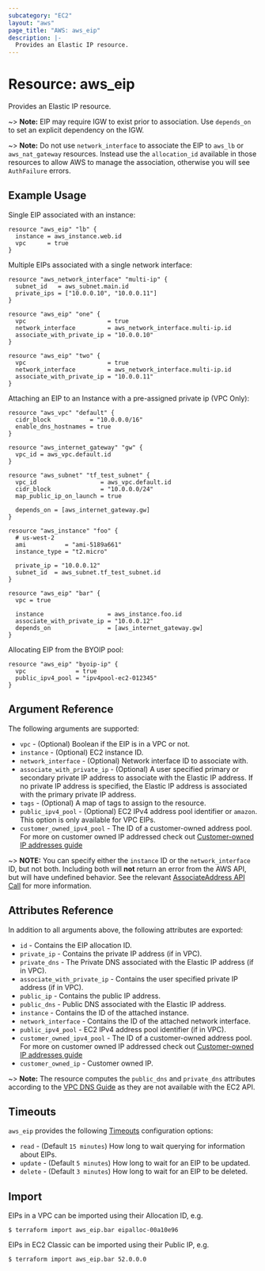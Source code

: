 ```yaml
---
subcategory: "EC2"
layout: "aws"
page_title: "AWS: aws_eip"
description: |-
  Provides an Elastic IP resource.
---
```


# Resource: aws_eip

Provides an Elastic IP resource.

~> **Note:** EIP may require IGW to exist prior to association. Use `depends_on` to set an explicit dependency on the IGW.

~> **Note:** Do not use `network_interface` to associate the EIP to `aws_lb` or `aws_nat_gateway` resources. Instead use the `allocation_id` available in those resources to allow AWS to manage the association, otherwise you will see `AuthFailure` errors.

## Example Usage

Single EIP associated with an instance:

```hcl
resource "aws_eip" "lb" {
  instance = aws_instance.web.id
  vpc      = true
}
```

Multiple EIPs associated with a single network interface:

```hcl
resource "aws_network_interface" "multi-ip" {
  subnet_id   = aws_subnet.main.id
  private_ips = ["10.0.0.10", "10.0.0.11"]
}

resource "aws_eip" "one" {
  vpc                       = true
  network_interface         = aws_network_interface.multi-ip.id
  associate_with_private_ip = "10.0.0.10"
}

resource "aws_eip" "two" {
  vpc                       = true
  network_interface         = aws_network_interface.multi-ip.id
  associate_with_private_ip = "10.0.0.11"
}
```

Attaching an EIP to an Instance with a pre-assigned private ip (VPC Only):

```hcl
resource "aws_vpc" "default" {
  cidr_block           = "10.0.0.0/16"
  enable_dns_hostnames = true
}

resource "aws_internet_gateway" "gw" {
  vpc_id = aws_vpc.default.id
}

resource "aws_subnet" "tf_test_subnet" {
  vpc_id                  = aws_vpc.default.id
  cidr_block              = "10.0.0.0/24"
  map_public_ip_on_launch = true

  depends_on = [aws_internet_gateway.gw]
}

resource "aws_instance" "foo" {
  # us-west-2
  ami           = "ami-5189a661"
  instance_type = "t2.micro"

  private_ip = "10.0.0.12"
  subnet_id  = aws_subnet.tf_test_subnet.id
}

resource "aws_eip" "bar" {
  vpc = true

  instance                  = aws_instance.foo.id
  associate_with_private_ip = "10.0.0.12"
  depends_on                = [aws_internet_gateway.gw]
}
```

Allocating EIP from the BYOIP pool:

```hcl
resource "aws_eip" "byoip-ip" {
  vpc              = true
  public_ipv4_pool = "ipv4pool-ec2-012345"
}
```

## Argument Reference

The following arguments are supported:

* `vpc` - (Optional) Boolean if the EIP is in a VPC or not.
* `instance` - (Optional) EC2 instance ID.
* `network_interface` - (Optional) Network interface ID to associate with.
* `associate_with_private_ip` - (Optional) A user specified primary or secondary private IP address to
  associate with the Elastic IP address. If no private IP address is specified,
  the Elastic IP address is associated with the primary private IP address.
* `tags` - (Optional) A map of tags to assign to the resource.
* `public_ipv4_pool` - (Optional) EC2 IPv4 address pool identifier or `amazon`. This option is only available for VPC EIPs.
* `customer_owned_ipv4_pool` - The  ID  of a customer-owned address pool. For more on customer owned IP addressed check out [Customer-owned IP addresses guide](https://docs.aws.amazon.com/outposts/latest/userguide/outposts-networking-components.html#ip-addressing)

~> **NOTE:** You can specify either the `instance` ID or the `network_interface` ID,
but not both. Including both will **not** return an error from the AWS API, but will
have undefined behavior. See the relevant [AssociateAddress API Call][1] for
more information.

## Attributes Reference

In addition to all arguments above, the following attributes are exported:

* `id` - Contains the EIP allocation ID.
* `private_ip` - Contains the private IP address (if in VPC).
* `private_dns` - The Private DNS associated with the Elastic IP address (if in VPC).
* `associate_with_private_ip` - Contains the user specified private IP address
(if in VPC).
* `public_ip` - Contains the public IP address.
* `public_dns` - Public DNS associated with the Elastic IP address.
* `instance` - Contains the ID of the attached instance.
* `network_interface` - Contains the ID of the attached network interface.
* `public_ipv4_pool` - EC2 IPv4 address pool identifier (if in VPC).
* `customer_owned_ipv4_pool` - The  ID  of a customer-owned address pool. For more on customer owned IP addressed check out [Customer-owned IP addresses guide](https://docs.aws.amazon.com/outposts/latest/userguide/outposts-networking-components.html#ip-addressing)
* `customer_owned_ip` - Customer owned IP.

~> **Note:** The resource computes the `public_dns` and `private_dns` attributes according to the [VPC DNS Guide](https://docs.aws.amazon.com/vpc/latest/userguide/vpc-dns.html#vpc-dns-hostnames) as they are not available with the EC2 API.

## Timeouts
`aws_eip` provides the following [Timeouts](/docs/configuration/resources.html#timeouts) configuration options:

- `read` - (Default `15 minutes`) How long to wait querying for information about EIPs.
- `update` - (Default `5 minutes`) How long to wait for an EIP to be updated.
- `delete` - (Default `3 minutes`) How long to wait for an EIP to be deleted.

## Import

EIPs in a VPC can be imported using their Allocation ID, e.g.

```
$ terraform import aws_eip.bar eipalloc-00a10e96
```

EIPs in EC2 Classic can be imported using their Public IP, e.g.

```
$ terraform import aws_eip.bar 52.0.0.0
```

[1]: https://docs.aws.amazon.com/AWSEC2/latest/APIReference/API_AssociateAddress.html
